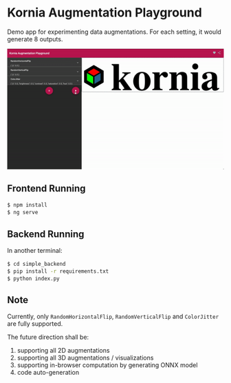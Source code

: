 # Kornia Augmentation Playground

Demo app for experimenting data augmentations. For each setting, it would generate 8 outputs.

![-](./misc/demo.gif)

## Frontend Running
```bash
$ npm install
$ ng serve
```

## Backend Running
In another terminal:
```bash
$ cd simple_backend
$ pip install -r requirements.txt
$ python index.py
```

## Note

Currently, only ```RandomHorizontalFlip```, ```RandomVerticalFlip``` and ```ColorJitter``` are fully supported.

The future direction shall be:
1.  supporting all 2D augmentations
2.  supporting all 3D augmentations / visualizations
3.  supporting in-browser computation by generating ONNX model
4.  code auto-generation